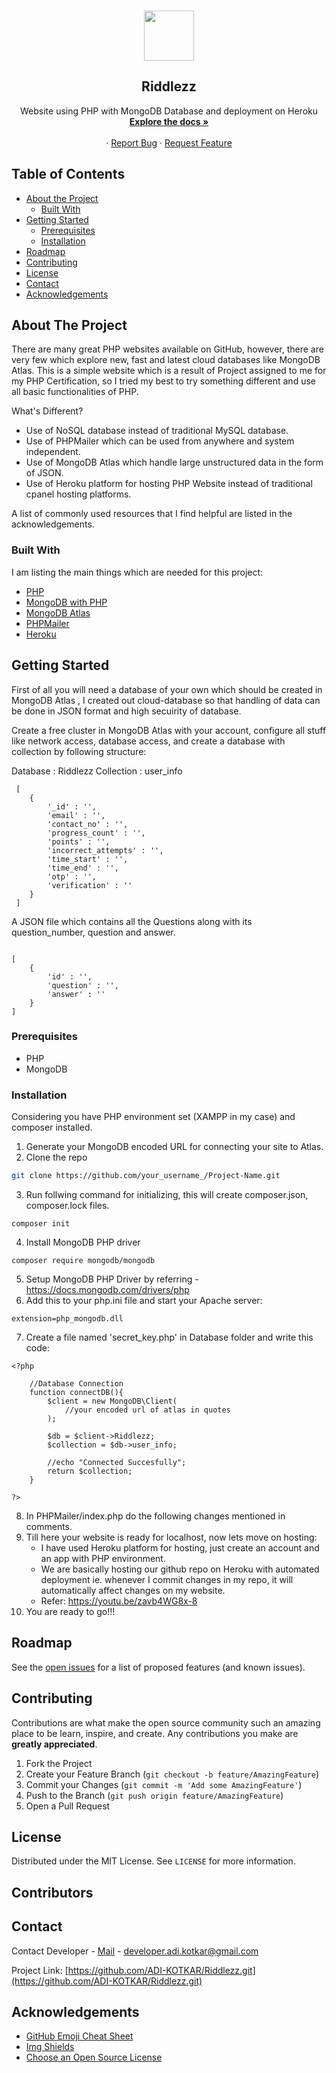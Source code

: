 





<!-- PROJECT LOGO -->
<br />
<p align="center">
  <a href="https://github.com/othneildrew/Best-README-Template">
    <img src="" alt="" width="80" height="80">
  </a>

  <h2 align="center">Riddlezz</h2>

  <p align="center">
    Website using PHP with MongoDB Database and deployment on Heroku
    <br />
    <a href="https://github.com/othneildrew/Best-README-Template"><strong>Explore the docs »</strong></a>
    <br />
    <br />
    ·
    <a href="https://github.com/ADI-KOTKAR/Riddlezz.git/issues">Report Bug</a>
    ·
    <a href="https://github.com/ADI-KOTKAR/Riddlezz.git/issues">Request Feature</a>
  </p>
</p>




<!-- TABLE OF CONTENTS -->


## Table of Contents

* [About the Project](#about-the-project)
  * [Built With](#built-with)
* [Getting Started](#getting-started)
  * [Prerequisites](#prerequisites)
  * [Installation](#installation)
* [Roadmap](#roadmap)
* [Contributing](#contributing)
* [License](#license)
* [Contact](#contact)
* [Acknowledgements](#acknowledgements)



<!-- ABOUT THE PROJECT -->
## About The Project


There are many great PHP websites available on GitHub, however, there are very few which explore new, fast and latest cloud databases like MongoDB Atlas. This is a simple website which is a result of Project assigned to me for my PHP Certification, so I tried my best to try something different and use all basic functionalities of PHP.

What's Different?
* Use of NoSQL database instead of traditional MySQL database.
* Use of PHPMailer which can be used from anywhere and system independent.
* Use of MongoDB Atlas which handle large unstructured data in the form of JSON.
* Use of Heroku platform for hosting PHP Website instead of traditional cpanel hosting platforms.

A list of commonly used resources that I find helpful are listed in the acknowledgements.

### Built With

I am listing the main things which are needed for this project:

* [PHP](https://www.php.net/)
* [MongoDB with PHP](https://docs.mongodb.com/drivers/php)
* [MongoDB Atlas](https://www.mongodb.com/cloud/atlas)
* [PHPMailer](https://github.com/PHPMailer/PHPMailer)
* [Heroku](https://dashboard.heroku.com/)


<!-- GETTING STARTED -->
## Getting Started

First of all you will need a database of your own which should be created in MongoDB Atlas , I created out cloud-database so that handling of data can be done in JSON format and high secuirity of database.

Create a free cluster in MongoDB Atlas with your account, configure all stuff like network access, database access, and create a database with collection by following structure:

Database : Riddlezz
Collection : user_info 
```
 [
    {
        '_id' : '',
        'email' : '',
        'contact_no' : '',
        'progress_count' : '',
        'points' : '',
        'incorrect_attempts' : '',
        'time_start' : '',
        'time_end' : '',
        'otp' : '',
        'verification' : ''
    }
 ]

```

A JSON file which contains all the Questions along with its question_number, question and answer.

```

[
    {
        'id' : '',
        'question' : '',
        'answer' : ''
    }
]

```

### Prerequisites


* PHP
* MongoDB 

### Installation

Considering you have PHP environment set (XAMPP in my case) and composer installed.

1. Generate your MongoDB encoded URL for connecting your site to Atlas. 
2. Clone the repo
```sh
git clone https://github.com/your_username_/Project-Name.git
```
3. Run follwing command for initializing, this will create composer.json, composer.lock files.
```
composer init
```
4. Install MongoDB PHP driver
```
composer require mongodb/mongodb
```
5. Setup MongoDB PHP Driver by referring - https://docs.mongodb.com/drivers/php 
6. Add this to your php.ini file and start your Apache server:
```
extension=php_mongodb.dll
```
7. Create a file named 'secret_key.php' in Database folder and write this code:
```
<?php 

    //Database Connection
    function connectDB(){
        $client = new MongoDB\Client(
            //your encoded url of atlas in quotes
        );

        $db = $client->Riddlezz;
        $collection = $db->user_info;
        
        //echo "Connected Succesfully";
        return $collection;
    }

?>
```
8. In PHPMailer/index.php do the following changes mentioned in comments. 
9. Till here your website is ready for localhost, now lets move on hosting:
    * I have used Heroku platform for hosting, just create an account and an app with PHP environment.
    * We are basically hosting our github repo on Heroku with automated deployment ie. whenever I commit changes    in my repo, it will automatically affect changes on my website. 
    * Refer: https://youtu.be/zavb4WG8x-8
10. You are ready to go!!!


<!-- ROADMAP -->
## Roadmap

See the [open issues](https://github.com/ADI-KOTKAR/Riddlezz.git/issues) for a list of proposed features (and known issues).



<!-- CONTRIBUTING -->
## Contributing

Contributions are what make the open source community such an amazing place to be learn, inspire, and create. Any contributions you make are **greatly appreciated**.

1. Fork the Project
2. Create your Feature Branch (`git checkout -b feature/AmazingFeature`)
3. Commit your Changes (`git commit -m 'Add some AmazingFeature'`)
4. Push to the Branch (`git push origin feature/AmazingFeature`)
5. Open a Pull Request



<!-- LICENSE -->
## License

Distributed under the MIT License. See `LICENSE` for more information.

## Contributors



<!-- CONTACT -->
## Contact

Contact Developer - [Mail](developer.adi.kotkar@gmail.com) - developer.adi.kotkar@gmail.com

Project Link: [https://github.com/ADI-KOTKAR/Riddlezz.git](https://github.com/ADI-KOTKAR/Riddlezz.git)



<!-- ACKNOWLEDGEMENTS -->
## Acknowledgements
* [GitHub Emoji Cheat Sheet](https://www.webpagefx.com/tools/emoji-cheat-sheet)
* [Img Shields](https://shields.io)
* [Choose an Open Source License](https://choosealicense.com)






<!-- MARKDOWN LINKS & IMAGES -->
<!-- https://www.markdownguide.org/basic-syntax/#reference-style-links -->
[contributors-shield]: https://img.shields.io/github/contributors/ADI-KOTKAR/Riddlezz
[contributors-url]: https://github.com/ADI-KOTKAR/Riddlezz.git/graphs/contributors
[activity-shield]: https://img.shields.io/github/commit-activity/m/ADI-KOTKAR/Riddlezz
[activity-url]: https://github.com/ADI-KOTKAR/Riddlezz.git/commits/master
[version-shield]: https://img.shields.io/github/v/tag/ADI-KOTKAR/Riddlezz
[version-url]: https://github.com/ADI-KOTKAR/Riddlezz.git/releases
[language-shield]: https://img.shields.io/github/languages/top/ADI-KOTKAR/Riddlezz
[language-url]: https://www.php.net/
[forks-shield]: https://img.shields.io/github/forks/ADI-KOTKAR/Riddlezz
[forks-url]:https://github.com/ADI-KOTKAR/Riddlezz.git/network/members
[stars-shield]: 	https://img.shields.io/github/stars/ADI-KOTKAR/Riddlezz
[stars-url]: https://github.com/ADI-KOTKAR/Riddlezz.git/stargazers
[issues-shield]: https://img.shields.io/github/issues/ADI-KOTKAR/Riddlezz
[issues-url]: https://github.com/ADI-KOTKAR/Riddlezz.git/issues
[license-shield]: https://img.shields.io/github/license/ADI-KOTKAR/Riddlezz
[license-url]: https://github.com/ADI-KOTKAR/Riddlezz.git/blob/master/LICENSE


